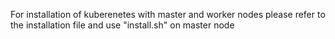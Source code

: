 For installation of kuberenetes with master and worker nodes please refer to the installation file and use "install.sh" on master node
